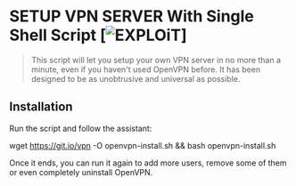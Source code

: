 #  SETUP VPN SERVER With Single Shell Script [![EXPLOiT](https://cdn.rawgit.com/sindresorhus/awesome/d7305f38d29fed78fa85652e3a63e154dd8e8829/media/badge.svg)]
> This script will let you setup your own VPN server in no more than a minute, even if you haven't used OpenVPN before. It has been designed to be as unobtrusive and universal as possible.

## Installation
Run the script and follow the assistant:

wget https://git.io/vpn -O openvpn-install.sh && bash openvpn-install.sh

Once it ends, you can run it again to add more users, remove some of them or even completely uninstall OpenVPN.
